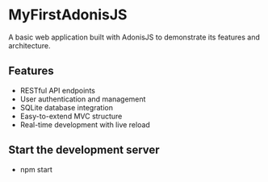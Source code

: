 # MyFirstAdonisJS

A basic web application built with AdonisJS to demonstrate its features and architecture.

## Features

- RESTful API endpoints
- User authentication and management
- SQLite database integration
- Easy-to-extend MVC structure
- Real-time development with live reload

## Start the development server

- npm start

<!-- touch app/Models/User.js
node ace app/Models/User.js -->
